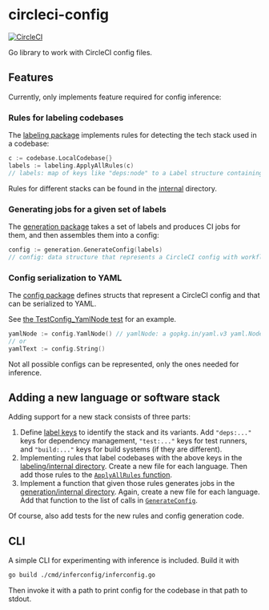 # circleci-config 
[![CircleCI](https://dl.circleci.com/status-badge/img/gh/CircleCI-Public/circleci-config/tree/main.svg?style=svg)](https://dl.circleci.com/status-badge/redirect/gh/CircleCI-Public/circleci-config/tree/main)

Go library to work with CircleCI config files.

## Features

Currently, only implements feature required for config inference:

### Rules for labeling codebases

The [labeling package](labeling) implements rules for detecting the tech stack used in a
codebase:

```go
c := codebase.LocalCodebase{}
labels := labeling.ApplyAllRules(c)
// labels: map of keys like "deps:node" to a Label structure containing more details
```

Rules for different stacks can be found in the [internal](labeling/internal) directory.

### Generating jobs for a given set of labels

The [generation package](generation) takes a set of labels and produces CI jobs for them,
and then assembles them into a config:

```go
config := generation.GenerateConfig(labels)
// config: data structure that represents a CircleCI config with workflows, jobs, orbs, etc.
```

### Config serialization to YAML

The [config package](config) defines structs that represent a CircleCI config and that can
be serialized to YAML.

See [the TestConfig_YamlNode test](config/config_test.go) for an example.

```go
yamlNode := config.YamlNode() // yamlNode: a gopkg.in/yaml.v3 yaml.Node
// or
yamlText := config.String()
```

Not all possible configs can be represented, only the ones needed for inference.

## Adding a new language or software stack

Adding support for a new stack consists of three parts:

1. Define [label keys](labeling/labels/labels.go) to identify the stack and its variants. Add
   `"deps:..."` keys for dependency management, `"test:..."` keys for test runners, and
   `"build:..."` keys for build systems (if they are different).
2. Implementing rules that label codebases with the above keys in the
   [labeling/internal directory](labeling/internal). Create a new file for each language.
   Then add those rules to the [`ApplyAllRules` function](labeling/labeling.go).
3. Implement a function that given those rules generates jobs in the
   [generation/internal directory](generation/internal). Again, create a new file for each language.
   Add that function to the list of calls in [`GenerateConfig`](generation/generation.go).

Of course, also add tests for the new rules and config generation code.

## CLI

A simple CLI for experimenting with inference is included.
Build it with
```sh
go build ./cmd/inferconfig/inferconfig.go
```
Then invoke it with a path to print config for the codebase in that path to stdout.
